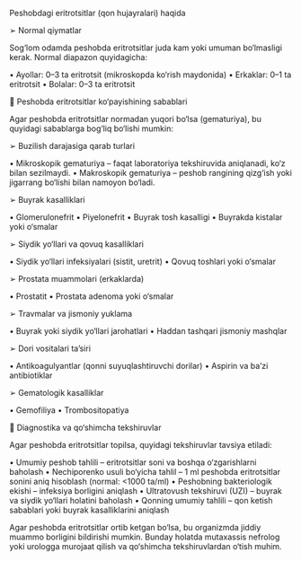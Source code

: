 Peshobdagi eritrotsitlar (qon hujayralari) haqida 

➢ Normal qiymatlar

Sog‘lom odamda peshobda eritrotsitlar juda kam yoki umuman bo‘lmasligi kerak. Normal diapazon quyidagicha:

• Ayollar: 0–3 ta eritrotsit (mikroskopda ko‘rish maydonida)
• Erkaklar: 0–1 ta eritrotsit
• Bolalar: 0–3 ta eritrotsit

🔺 Peshobda eritrotsitlar ko‘payishining sabablari

Agar peshobda eritrotsitlar normadan yuqori bo‘lsa (gematuriya), bu quyidagi sabablarga bog‘liq bo‘lishi mumkin:

➢ Buzilish darajasiga qarab turlari

• Mikroskopik gematuriya – faqat laboratoriya tekshiruvida aniqlanadi, ko‘z bilan sezilmaydi.
• Makroskopik gematuriya – peshob rangining qizg‘ish yoki jigarrang bo‘lishi bilan namoyon bo‘ladi.

➢ Buyrak kasalliklari

• Glomerulonefrit
• Piyelonefrit
• Buyrak tosh kasalligi
• Buyrakda kistalar yoki o‘smalar

➢ Siydik yo‘llari va qovuq kasalliklari

• Siydik yo‘llari infeksiyalari (sistit, uretrit)
• Qovuq toshlari yoki o‘smalar

➢ Prostata muammolari (erkaklarda)

• Prostatit
• Prostata adenoma yoki o‘smalar

➢ Travmalar va jismoniy yuklama

• Buyrak yoki siydik yo‘llari jarohatlari
• Haddan tashqari jismoniy mashqlar

➢ Dori vositalari taʼsiri

• Antikoagulyantlar (qonni suyuqlashtiruvchi dorilar)
• Aspirin va baʼzi antibiotiklar

➢ Gematologik kasalliklar

• Gemofiliya
• Trombositopatiya

🔺 Diagnostika va qo‘shimcha tekshiruvlar

Agar peshobda eritrotsitlar topilsa, quyidagi tekshiruvlar tavsiya etiladi:

• Umumiy peshob tahlili – eritrotsitlar soni va boshqa o‘zgarishlarni baholash
• Nechiporenko usuli bo‘yicha tahlil – 1 ml peshobda eritrotsitlar sonini aniq hisoblash (normal: <1000 ta/ml)
• Peshobning bakteriologik ekishi – infeksiya borligini aniqlash
• Ultratovush tekshiruvi (UZI) – buyrak va siydik yo‘llari holatini baholash
• Qonning umumiy tahlili – qon ketish sabablari yoki buyrak kasalliklarini aniqlash

Agar peshobda eritrotsitlar ortib ketgan bo‘lsa, bu organizmda jiddiy muammo borligini bildirishi mumkin. Bunday holatda mutaxassis nefrolog yoki urologga murojaat qilish va qo‘shimcha tekshiruvlardan o‘tish muhim.
